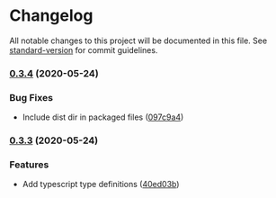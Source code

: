 # Changelog

All notable changes to this project will be documented in this file. See [standard-version](https://github.com/conventional-changelog/standard-version) for commit guidelines.

### [0.3.4](https://github.com/justinvdm/unroll-element/compare/v0.3.3...v0.3.4) (2020-05-24)


### Bug Fixes

* Include dist dir in packaged files ([097c9a4](https://github.com/justinvdm/unroll-element/commit/097c9a4b2b2913269c1fa6d6861f1bd05b0d2a34))

### [0.3.3](https://github.com/justinvdm/unroll-element/compare/v0.3.2...v0.3.3) (2020-05-24)


### Features

* Add typescript type definitions ([40ed03b](https://github.com/justinvdm/unroll-element/commit/40ed03b23302749b2459ea02e050e685725e437a))
